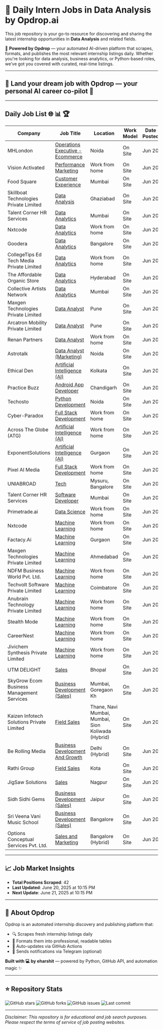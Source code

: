 # 🧠 Daily Intern Jobs in Data Analysis by **Opdrop.ai**

This job repository is your go-to resource for discovering and sharing the latest internship opportunities in **Data Analysis** and related fields.

🚀 **Powered by Opdrop** — your automated AI-driven platform that scrapes, formats, and publishes the most relevant internship listings daily. Whether you're looking for data analysis, business analytics, or Python-based roles, we’ve got you covered with curated, real-time listings.

---

## 🎯 Land your dream job with Opdrop — your personal AI career co-pilot 🎯

---

## Daily Job List 🌐 📊 🏆

| Company | Job Title | Location | Work Model | Date Posted |
|---------|-----------|----------|------------|-------------|
| MHLondon | [Operations Executive - Ecommerce](https://internshala.com/internship/detail/operations-executive-ecommerce-internship-in-noida-at-mhlondon1746164334) | Noida | On Site | Jun 20 |
| Vision Activated | [Performance Marketing](https://internshala.com/internship/detail/work-from-home-performance-marketing-internship-at-vision-activated1747818399) | Work from home | On Site | Jun 20 |
| Food Square | [Customer Experience](https://internshala.com/internship/detail/customer-experience-internship-in-mumbai-at-food-square1749283379) | Mumbai | On Site | Jun 20 |
| Skillboat Technologies Private Limited | [Data Analysis](https://internshala.com/internship/detail/data-analytics-internship-in-ghaziabad-at-skillboat-technologies-private-limited1749460799) | Ghaziabad | On Site | Jun 20 |
| Talent Corner HR Services | [Data Analytics](https://internshala.com/internship/detail/data-analytics-internship-in-mumbai-at-talent-corner-hr-services1750404689) | Mumbai | On Site | Jun 20 |
| Nxtcode | [Data Analytics](https://internshala.com/internship/detail/work-from-home-part-time-data-analytics-internship-at-nxtcode1750388955) | Work from home | On Site | Jun 20 |
| Goodera | [Data Analytics](https://internshala.com/internship/detail/data-analytics-internship-in-bangalore-at-goodera1750317932) | Bangalore | On Site | Jun 20 |
| CollegeTips Ed Tech Media Private Limited | [Data Analytics](https://internshala.com/internship/detail/work-from-home-part-time-data-analytics-internship-at-collegetips-ed-tech-media-private-limited1750244470) | Work from home | On Site | Jun 20 |
| The Affordable Organic Store | [Data Analytics](https://internshala.com/internship/detail/data-analytics-internship-in-hyderabad-at-the-affordable-organic-store1750237112) | Hyderabad | On Site | Jun 20 |
| Collective Artists Network | [Data Analytics](https://internshala.com/internship/detail/data-analytics-internship-in-mumbai-at-collective-artists-network1750233415) | Mumbai | On Site | Jun 20 |
| Maxgen Technologies Private Limited | [Data Analyst](https://internshala.com/internship/detail/data-analyst-internship-in-pune-at-maxgen-technologies-private-limited1750042685) | Pune | On Site | Jun 20 |
| Arcatron Mobility Private Limited | [Data Analyst](https://internshala.com/internship/detail/data-analyst-internship-in-pune-at-arcatron-mobility-private-limited1747829800) | Pune | On Site | Jun 20 |
| Renan Partners | [Data Analyst](https://internshala.com/internship/detail/work-from-home-data-analyst-internship-at-renan-partners1747802845) | Work from home | On Site | Jun 20 |
| Astrotalk | [Data Analyst (Marketing)](https://internshala.com/internship/detail/data-analyst-marketing-internship-in-noida-at-astrotalk1748923511) | Noida | On Site | Jun 20 |
| Ethical Den | [Artificial Intelligence (AI)](https://internshala.com/internship/detail/artificial-intelligence-ai-internship-in-kolkata-at-ethical-den1750417335) | Kolkata | On Site | Jun 20 |
| Practice Buzz | [Android App Developer](https://internshala.com/internship/detail/android-app-developer-internship-in-chandigarh-at-practice-buzz1750057483) | Chandigarh | On Site | Jun 20 |
| Techosto | [Python Development](https://internshala.com/internship/detail/python-development-internship-in-noida-at-techosto1750425577) | Noida | On Site | Jun 20 |
| Cyber-Paradox | [Full Stack Development](https://internshala.com/internship/detail/work-from-home-full-stack-development-internship-at-cyber-paradox1750424304) | Work from home | On Site | Jun 20 |
| Across The Globe (ATG) | [Artificial Intelligence (AI)](https://internshala.com/internship/detail/work-from-home-artificial-intelligence-ai-internship-at-across-the-globe-atg1750423883) | Work from home | On Site | Jun 20 |
| ExponentSolutions | [Artificial Intelligence (AI)](https://internshala.com/internship/detail/artificial-intelligence-ai-internship-in-gurgaon-at-exponentsolutions1750408527) | Gurgaon | On Site | Jun 20 |
| Pixel AI Media | [Full Stack Development](https://internshala.com/internship/detail/work-from-home-part-time-full-stack-development-internship-at-pixel-ai-media1750417126) | Work from home | On Site | Jun 20 |
| UNIABROAD | [Tech](https://internshala.com/internship/detail/tech-internship-in-multiple-locations-at-uniabroad1750415184) | Mysuru, Bangalore | On Site | Jun 20 |
| Talent Corner HR Services | [Software Developer](https://internshala.com/internship/detail/software-developer-internship-in-mumbai-at-talent-corner-hr-services1750411971) | Mumbai | On Site | Jun 20 |
| Primetrade.ai | [Data Science](https://internshala.com/internship/detail/work-from-home-data-science-internship-at-primetradeai1750411499) | Work from home | On Site | Jun 20 |
| Nxtcode | [Machine Learning](https://internshala.com/internship/detail/work-from-home-machine-learning-internship-at-nxtcode1750388921) | Work from home | On Site | Jun 20 |
| Factacy.Ai | [Machine Learning](https://internshala.com/internship/detail/machine-learning-internship-in-gurgaon-at-factacyai1750331638) | Gurgaon | On Site | Jun 20 |
| Maxgen Technologies Private Limited | [Machine Learning](https://internshala.com/internship/detail/machine-learning-internship-in-ahmedabad-at-maxgen-technologies-private-limited1749919406) | Ahmedabad | On Site | Jun 20 |
| NDFM Business World Pvt. Ltd. | [Machine Learning](https://internshala.com/internship/detail/work-from-home-machine-learning-internship-at-ndfm-business-world-pvt-ltd1749808940) | Work from home | On Site | Jun 20 |
| Techvolt Software Private Limited | [Machine Learning](https://internshala.com/internship/detail/part-time-machine-learning-internship-in-coimbatore-at-techvolt-software-private-limited1749704170) | Coimbatore | On Site | Jun 20 |
| Anubrain Technology Private Limited | [Machine Learning](https://internshala.com/internship/detail/work-from-home-machine-learning-internship-at-anubrain-technology-private-limited1749559980) | Work from home | On Site | Jun 20 |
| Stealth Mode | [Machine Learning](https://internshala.com/internship/detail/work-from-home-machine-learning-internship-at-stealth-mode1749533239) | Work from home | On Site | Jun 20 |
| CareerNest | [Machine Learning](https://internshala.com/internship/detail/work-from-home-part-time-machine-learning-internship-at-careernest1749270174) | Work from home | On Site | Jun 20 |
| Jivichem Synthesis Private Limited | [Machine Learning](https://internshala.com/internship/detail/work-from-home-part-time-machine-learning-internship-at-jivichem-synthesis-private-limited1749213578) | Work from home | On Site | Jun 20 |
| UTM DELIGHT | [Sales](https://internshala.com/internship/detail/sales-internship-in-bhopal-at-utm-delight1749037411) | Bhopal | On Site | Jun 20 |
| SkyGrow Ecom Business Management Services | [Business Development (Sales)](https://internshala.com/internship/detail/business-development-sales-internship-in-mumbai-at-skygrow-ecom-business-management-services1749124790) | Mumbai, Goregaon Kh | On Site | Jun 20 |
| Kaizen Infotech Solutions Private Limited | [Field Sales](https://internshala.com/internship/detail/field-sales-internship-in-multiple-locations-at-kaizen-infotech-solutions-private-limited1746101279) | Thane, Navi Mumbai, Mumbai, Sion Koliwada                                (Hybrid) | On Site | Jun 20 |
| Be Rolling Media | [Business Development And Growth](https://internshala.com/internship/detail/business-development-and-growth-internship-in-delhi-at-be-rolling-media1748938216) | Delhi                                (Hybrid) | On Site | Jun 20 |
| Rathi Group | [Field Sales](https://internshala.com/internship/detail/field-sales-internship-in-kota-at-shri-rathi-brothers1749874385) | Kota | On Site | Jun 20 |
| JigSaw Solutions | [Sales](https://internshala.com/internship/detail/sales-internship-in-nagpur-at-jigsaw-solutions1748701131) | Nagpur | On Site | Jun 20 |
| Sidh Sidhi Gems | [Business Development (Sales)](https://internshala.com/internship/detail/business-development-sales-internship-in-jaipur-at-sidh-sidhi-gems1748684401) | Jaipur | On Site | Jun 20 |
| Sri Veena Vani Music School | [Business Development (Sales)](https://internshala.com/internship/detail/business-development-sales-internship-in-bangalore-at-sri-veena-vani-music-school1748601039) | Bangalore | On Site | Jun 20 |
| Options Conceptual Services Pvt. Ltd. | [Sales and Marketing](https://internshala.com/internship/detail/work-from-home-part-time-sales-and-marketing-internship-at-options-conceptual-services-pvt-ltd1750163519) | Bangalore                                (Hybrid) | On Site | Jun 20 |


---

## 📈 Job Market Insights

- **Total Positions Scraped**: 42
- **Last Updated**: June 20, 2025 at 10:15 PM
- **Next Update**: June 21, 2025 at 10:15 PM

---

## 🚀 About Opdrop

Opdrop is an automated internship discovery and publishing platform that:
- 🔍 Scrapes fresh internship listings daily
- 📝 Formats them into professional, readable tables  
- 🔄 Auto-updates via GitHub Actions
- 📱 Sends notifications via Telegram (optional)

**Built with 💻 by eharshit** — powered by Python, GitHub API, and automation magic ✨

---

## ⭐ Repository Stats

![GitHub stars](https://img.shields.io/github/stars/eharshit/opdrop?style=social)
![GitHub forks](https://img.shields.io/github/forks/eharshit/opdrop?style=social)
![GitHub issues](https://img.shields.io/github/issues/eharshit/opdrop)
![Last commit](https://img.shields.io/github/last-commit/eharshit/opdrop)

---

*Disclaimer: This repository is for educational and job search purposes. Please respect the terms of service of job posting websites.*
